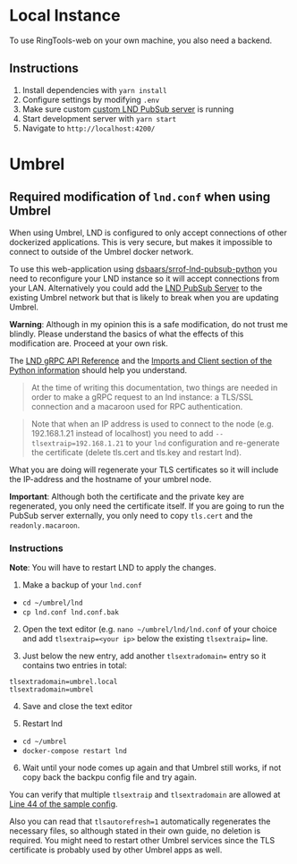 # Local Instance

To use RingTools-web on your own machine, you also need a backend.

## Instructions

1. Install dependencies with `yarn install`
2. Configure settings by modifying `.env`
2. Make sure custom [custom LND PubSub server](https://github.com/dsbaars/srrof-lnd-pubsub-python) is running
3. Start development server with `yarn start`
4. Navigate to `http://localhost:4200/`

# Umbrel

## Required modification of `lnd.conf` when using Umbrel

When using Umbrel, LND is configured to only accept connections of other dockerized applications. This is very secure, but makes it impossible to connect to outside of the Umbrel docker network.

To use this web-application using [dsbaars/srrof-lnd-pubsub-python](https://github.com/dsbaars/srrof-lnd-pubsub-python) you need to reconfigure your LND instance so it will accept connections from your LAN. Alternatively you could add the [LND PubSub Server](https://github.com/dsbaars/srrof-lnd-pubsub-python) to the existing Umbrel network but that is likely to break when you are updating Umbrel.

**Warning**: Although in my opinion this is a safe modification, do not trust me blindly. Please understand the basics of what the effects of this modification are. Proceed at your own risk.

The [LND gRPC API Reference](https://api.lightning.community/#lnd-grpc-api-reference) and the [Imports and Client section of the Python information](https://github.com/lightningnetwork/lnd/blob/master/docs/grpc/python.md#imports-and-client) should help you understand.

> At the time of writing this documentation, two things are needed in order to make a gRPC request to an lnd instance: a TLS/SSL connection and a macaroon used for RPC authentication. 

> Note that when an IP address is used to connect to the node (e.g. 192.168.1.21 instead of localhost) you need to add `--tlsextraip=192.168.1.21` to your `lnd` configuration and re-generate the certificate (delete tls.cert and tls.key and restart lnd).

What you are doing will regenerate your TLS certificates so it will include the IP-address and the hostname of your umbrel node.

**Important**: Although both the certificate and the private key are regenerated, you only need the certificate itself. If you are going to run the PubSub server externally, you only need to copy `tls.cert` and the `readonly.macaroon`. 

### Instructions

**Note**: You will have to restart LND to apply the changes.

1. Make a backup of your `lnd.conf`
- `cd ~/umbrel/lnd`
- `cp lnd.conf lnd.conf.bak`

2. Open the text editor (e.g. `nano ~/umbrel/lnd/lnd.conf` of your choice and add `tlsextraip=<your ip>` below the existing `tlsextraip=` line.

3. Just below the new entry, add another `tlsextradomain=` entry so it contains two entries in total:
````
tlsextradomain=umbrel.local
tlsextradomain=umbrel
````

4. Save and close the text editor

5. Restart lnd
- `cd ~/umbrel`
- `docker-compose restart lnd`

6. Wait until your node comes up again and that Umbrel still works, if not copy back the backpu config file and try again. 

You can verify that multiple `tlsextraip` and `tlsextradomain` are allowed at [Line 44 of the sample config](https://github.com/lightningnetwork/lnd/blob/master/sample-lnd.conf#L44).

Also you can read that `tlsautorefresh=1` automatically regenerates the necessary files, so although stated in their own guide, no deletion is required.
You might need to restart other Umbrel services since the TLS certificate is probably used by other Umbrel apps as well.